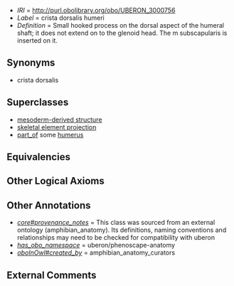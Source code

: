  * *IRI* = http://purl.obolibrary.org/obo/UBERON_3000756
 * *Label* = crista dorsalis humeri
 * *Definition* = Small hooked process on the dorsal aspect of the humeral shaft; it does not extend on to the glenoid head. The m subscapularis is inserted on it.

## Synonyms

 * crista dorsalis 

## Superclasses

 * [mesoderm-derived structure](../../UBERON/20/UBERON_0004120.md)
 * [skeletal element projection](../../UBERON/00/UBERON_4100000.md)
 * [part_of](../../BFO/50/BFO_0000050.md) some [humerus](../../UBERON/76/UBERON_0000976.md)

## Equivalencies


## Other Logical Axioms


## Other Annotations

 * *[core#provenance_notes](../../core#provenance/es/core#provenance_notes.md)* = This class was sourced from an external ontology (amphibian_anatomy). Its definitions, naming conventions and relationships may need to be checked for compatibility with uberon
 * *[has_obo_namespace](../../ce/oboInOwl#hasOBONamespace.md)* = uberon/phenoscape-anatomy
 * *[oboInOwl#created_by](../../oboInOwl#created/by/oboInOwl#created_by.md)* = amphibian_anatomy_curators

## External Comments

